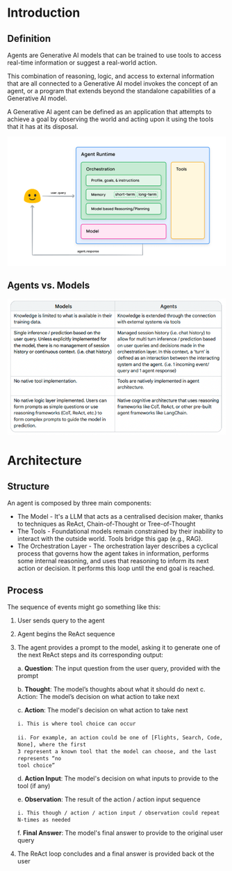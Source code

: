 # Introduction
## Definition
Agents are Generative AI models that can be trained to use tools
to access real-time information or suggest a real-world action.

This combination of reasoning, logic, and access to external information
that are all connected to a Generative AI model invokes the concept of an agent, or a
program that extends beyond the standalone capabilities of a Generative AI model.

A Generative AI agent can be defined as an application that
attempts to achieve a goal by observing the world and acting upon it using the tools that it
has at its disposal.

![Agent Architecture](./images/agent_architecture.png)

## Agents vs. Models

![Agents vs. Models](./images/agents_vs_models.png)

# Architecture
## Structure
An agent is composed by three main components:
- The Model - It's a LLM that acts as a centralised decision maker, thanks to techniques as ReAct, Chain-of-Thought or Tree-of-Thought
- The Tools - Foundational models remain constrained by their inability to interact with the outside world. Tools bridge this gap (e.g., RAG).
- The Orchestration Layer - The orchestration layer describes a cyclical process that governs how the agent takes in
information, performs some internal reasoning, and uses that reasoning to inform its next
action or decision. It performs this loop until the end goal is reached.

## Process
The sequence of events might go something like this:
1. User sends query to the agent
2. Agent begins the ReAct sequence
3. The agent provides a prompt to the model, asking it to generate one of the next ReAct
steps and its corresponding output:

   a. **Question**: The input question from the user query, provided with the prompt 

   b. **Thought**: The model’s thoughts about what it should do next c. Action: The model’s decision on what action to take next

   c. **Action**: The model's decision on what action to take next

       i. This is where tool choice can occur

       ii. For example, an action could be one of [Flights, Search, Code, None], where the first
       3 represent a known tool that the model can choose, and the last represents “no
       tool choice”

   d. **Action Input**: The model's decision on what inputs to provide to the tool (if any)

   e. **Observation**: The result of the action / action input sequence

       i. This though / action / action input / observation could repeat N-times as needed

   f. **Final Answer**: The model's final answer to provide to the original user query
4. The ReAct loop concludes and a final answer is provided back ot the user